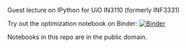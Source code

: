 Guest lecture on IPython for UiO IN3110 (formerly INF3331)

Try out the optimization notebook on Binder: [![Binder](https://mybinder.org/badge.svg)](https://mybinder.org/v2/gh/minrk/in3110-ipython/master?filepath=Profiling%20and%20Optimizing%20with%20IPython.ipynb)

Notebooks in this repo are in the public domain.
